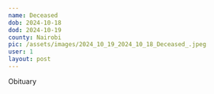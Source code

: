 ```yaml
---
name: Deceased 
dob: 2024-10-18
dod: 2024-10-19
county: Nairobi
pic: /assets/images/2024_10_19_2024_10_18_Deceased_.jpeg
user: 1
layout: post
---
```

<p class='py-2'></p><p class='py-2'></p><p class='py-2'>Obituary </p>
